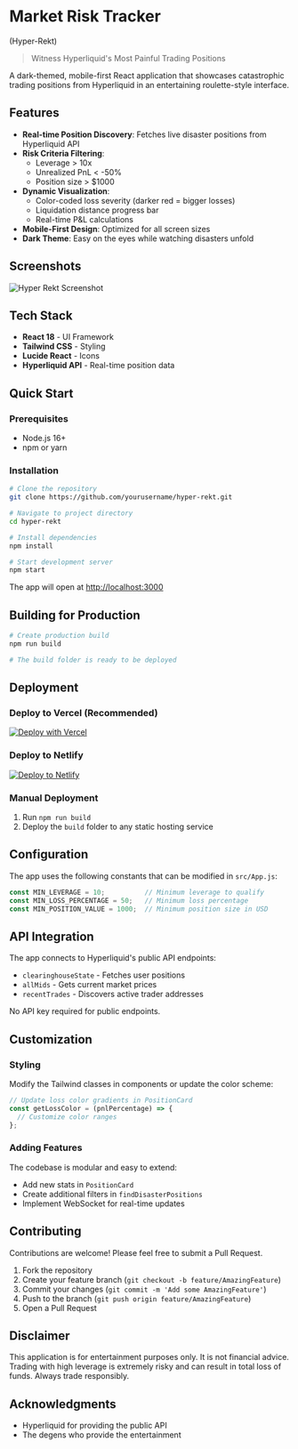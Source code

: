 # Market Risk Tracker
(Hyper-Rekt)

> Witness Hyperliquid's Most Painful Trading Positions

A dark-themed, mobile-first React application that showcases catastrophic trading positions from Hyperliquid in an entertaining roulette-style interface.

## Features

- **Real-time Position Discovery**: Fetches live disaster positions from Hyperliquid API
- **Risk Criteria Filtering**:
  - Leverage > 10x
  - Unrealized PnL < -50%
  - Position size > $1000
- **Dynamic Visualization**:
  - Color-coded loss severity (darker red = bigger losses)
  - Liquidation distance progress bar
  - Real-time P&L calculations
- **Mobile-First Design**: Optimized for all screen sizes
- **Dark Theme**: Easy on the eyes while watching disasters unfold

## Screenshots

![Hyper Rekt Screenshot](#) 

## Tech Stack

- **React 18** - UI Framework
- **Tailwind CSS** - Styling
- **Lucide React** - Icons
- **Hyperliquid API** - Real-time position data

## Quick Start

### Prerequisites

- Node.js 16+ 
- npm or yarn

### Installation

```bash
# Clone the repository
git clone https://github.com/yourusername/hyper-rekt.git

# Navigate to project directory
cd hyper-rekt

# Install dependencies
npm install

# Start development server
npm start
```

The app will open at [http://localhost:3000](http://localhost:3000)

## Building for Production

```bash
# Create production build
npm run build

# The build folder is ready to be deployed
```

## Deployment

### Deploy to Vercel (Recommended)

[![Deploy with Vercel](https://vercel.com/button)](https://vercel.com/new/clone?repository-url=https://github.com/yourusername/hyper-rekt)

### Deploy to Netlify

[![Deploy to Netlify](https://www.netlify.com/img/deploy/button.svg)](https://app.netlify.com/start/deploy?repository=https://github.com/yourusername/hyper-rekt)

### Manual Deployment

1. Run `npm run build`
2. Deploy the `build` folder to any static hosting service

## Configuration

The app uses the following constants that can be modified in `src/App.js`:

```javascript
const MIN_LEVERAGE = 10;          // Minimum leverage to qualify
const MIN_LOSS_PERCENTAGE = 50;   // Minimum loss percentage
const MIN_POSITION_VALUE = 1000;  // Minimum position size in USD
```

## API Integration

The app connects to Hyperliquid's public API endpoints:

- `clearinghouseState` - Fetches user positions
- `allMids` - Gets current market prices
- `recentTrades` - Discovers active trader addresses

No API key required for public endpoints.

## Customization

### Styling

Modify the Tailwind classes in components or update the color scheme:

```javascript
// Update loss color gradients in PositionCard
const getLossColor = (pnlPercentage) => {
  // Customize color ranges
};
```

### Adding Features

The codebase is modular and easy to extend:
- Add new stats in `PositionCard`
- Create additional filters in `findDisasterPositions`
- Implement WebSocket for real-time updates

## Contributing

Contributions are welcome! Please feel free to submit a Pull Request.

1. Fork the repository
2. Create your feature branch (`git checkout -b feature/AmazingFeature`)
3. Commit your changes (`git commit -m 'Add some AmazingFeature'`)
4. Push to the branch (`git push origin feature/AmazingFeature`)
5. Open a Pull Request

## Disclaimer

This application is for entertainment purposes only. It is not financial advice. Trading with high leverage is extremely risky and can result in total loss of funds. Always trade responsibly.

## Acknowledgments

- Hyperliquid for providing the public API
- The degens who provide the entertainment
